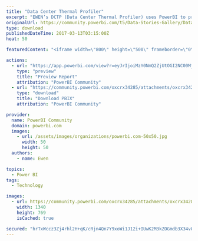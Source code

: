 ```yaml
---
title: "Data Center Thermal Profiler"
excerpt: "EWEN’s DCTP (Data Center Thermal Profiler) uses PowerBI to present 2D and 3D visualizations of temperature and humidity in Data Centers. The system"
originalUrl: https://community.powerbi.com/t5/Data-Stories-Gallery/Data-Center-Thermal-Profiler/m-p/141361
type: download
publishedDateTime: 2017-03-13T03:15:00Z
heat: 50

featuredContent: "<iframe width=\"800\" height=\"500\" frameborder=\"0\" src=\"https://app.powerbi.com/view?r=eyJrIjoiMzY0NmQ2ZjUtOGI2NC00MjY1LThmMGItMTZhOWY5OTAyYjFlIiwidCI6ImUwNDdmNTRkLTQyZDctNDYyOS1iYmI2LWY5ZjFhMzAzZmFhYyIsImMiOjh9\"></iframe>"

actions:
  - url: "https://app.powerbi.com/view?r=eyJrIjoiMzY0NmQ2ZjUtOGI2NC00MjY1LThmMGItMTZhOWY5OTAyYjFlIiwidCI6ImUwNDdmNTRkLTQyZDctNDYyOS1iYmI2LWY5ZjFhMzAzZmFhYyIsImMiOjh9"
    type: "preview"
    title: "Preview Report"
    attribution: "PowerBI Community"
  - url: "https://community.powerbi.com/oxcrx34285/attachments/oxcrx34285/DataStoriesGallery/723/2/PBI_DC_DEMO_V01_ult.pbix"
    type: "download"
    title: "Download PBIX"
    attribution: "PowerBI Community"

provider:
  name: PowerBI Community
  domain: powerbi.com
  images:
    - url: /assets/images/organizations/powerbi.com-50x50.jpg
      width: 50
      height: 50
  authors:
    - name: Ewen

topics:
  - Power BI
tags:
  - Technology

images:
  - url: https://community.powerbi.com/oxcrx34285/attachments/oxcrx34285/DataStoriesGallery/723/3/PBI_THUMBNAIL.PNG
    width: 1340
    height: 769
    isCached: true

secured: "hrTxWccz3Zj4rhl2H+qK/cRjn4Qn7Y9xoWi1J12i+IUwK2M3kZOGmdb3X34vQXScQBg0wf/mXUqTVlfFDj965OupoourvaAGFEhK516kFwhovMTuhYJoy5AOdYmntC7yk7zQ0m3vF7czILg/4WPDPSdsEH5nl6OtVm6onNicG8Gy64hbbTgGDt3Sq5SYYiVb2o08ox27akfw9D/XIWLC7cP7T6mQBiNVJlY0sMqW4zGVNinfTDJQUIn8lgxi/MjgOEM+sTefleuzYP/Hnqbcnf2FlT2L2mOrQ4y10bbYWOdSRo6WmJAShxF7+FvLwrQyVPZUFzGCQAxSjT3U8giEsb5Bi/QjHIo7hO0xD8AQeKcNexcL6DBbmYUa11ZI0bLgMSSD5/iQgc218AJVLrO3gAEe2Y0+kwcKmmvDY7jz7vY=;poBbC0VY1HqbSjYkZziV4Q=="
---
```


